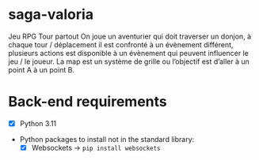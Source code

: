 # saga-valoria
Jeu RPG Tour partout  On joue un aventurier qui doit traverser un donjon, à chaque tour / déplacement il est confronté à un évènement différent, plusieurs actions est disponible à un évènement qui peuvent influencer le jeu / le joueur.  La map est un système de grille ou l’objectif est d’aller à un point A à un point B.

# Back-end requirements
- [X] Python 3.11
- Python packages to install not in the standard library:
  - [X] Websockets -> `pip install websockets`
